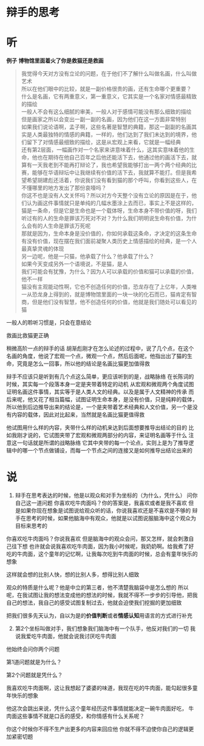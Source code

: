 # 辩手的思考

# 听
**例子**
**博物馆里面着火了你是救猫还是救画**
> 我觉得今天对方没有立论的问题，在于他们不了解什么叫做名画，什么叫做艺术  
> 所以在他们眼中的比较，就是一副价格很贵的画，还有生命哪个更重要？  
> 什么是名画，它有两重意义，第一重意义，它其实是一个名家对情感最精致的描绘  
> 一般人不会有这么细腻的审美，一般人对于感情可能没有那么细致的描绘  
> 但是画家之所以会变出一副一副的名画，因为他们在这一方面非常特别  
> 如果我们说论语啊，孟子啊，这些名著是智慧的典籍，那这一副副的名画其实是人类最独特的情感的典籍，一样的，他们达到了我们未达到的境界，他们留下了对情感最细致的描绘，这是从宏观上来看，它就是一幅经典  
> 还有第2层面，一幅画作对一个名家来讲意味着什么，这其实意味着他的生命，他也在期待在他自己百年之后他还能活下去，他通过他的画活下去，就算有一天我老到不能再打辩论了，我也希望我能够打出一两个两个经典的比赛，能够在华语辩坛中让我继续有价值的活下去，我就算不能打。但是我希望希望胡建彪还活着，你说我们没有看到猫的那个呼叫，你看到这些人，在不懂哪里的地方发出了那份哀嚎吗？  
> 你这不也是没有人文关怀吗？所以对方今天整个没有立论的原因是在于，他们认为画这件事情就只是单纯的几幅水墨涂上去而已，事实上不是这样的，猫是一条命，但是它是生命也是一个载体呀，生命本身不带价值的呀，我们听过有的人的生命是罪该万死对不对？为什么我们明明说生命有价值，为什么会有的人生命是罪该万死呢  
> 那就是因为，生命本身是没价值的，你如何承载这条命，才决定的这条生命有没有价值，现在摆在我们面前凝聚人类历史上情感描绘的经典，是一个人最真挚灵魂的体现  
> 另一边呢，他是一只猫，他承载了什么？他承载了什么？  
> 如果今天变成另外一个语境说，不是猫，是人  
> 我们可能会有犹豫，为什么？因为人可以承载的价值和猫可以承载的价值，他不一样  
> 猫没有主观能动性啊，它也不创造任何的价值，恐龙存在了上亿年，人类唯一从恐龙身上得到的，就是博物馆里面的一块一块的化石而已，猫肯定有智商，但是他们没有智慧，他不创造任何的价值，他就是我们随处可以看见的猫  

一般人的聆听习惯是，只会在意结论

救画比救猫更正确

稍微高阶一点的辩手的话
胡渐彪刚才在怎么论述的过程中，说了几个点，在这个名画的角度，他说了宏观一个点，微观一个点，然后后面呢，他指出出了猫的生命，究竟是怎么一回事，所以他的结论是名画比猫更加值得救

辩手不应该只是听到有几个点这么简单，更应该听到的是，战略脉络
在长陈词的时候，其实每一个段落本身一定是夹带着特定的动机
从宏观和微观两个角度试图证明名画这件事情，其实等于是人类人文的经典。以及是属于人文精神的传承
而后来呢，他又花了相当篇幅，试图证明生命本身，是没有价值，只是纯粹的载体，所以他到后边推导出来的结论是，一个是夹带着艺术经典和人文价值，另一个是没有内容的载体，因此对比起来，当然就是名画比猫更值得救

他试图用什么样的内容，夹带什么样的动机来达到后面想要推导出结论的目的
比如我刚才说的，它试图夹带了宏观和微观两部分的内容，来证明名画等于什么
注意这一句话就是所谓的战略脉络
它其中夹带的每一个论点，实则上是为了推导逻辑中的哪一个节点做铺设，而每一个节点之间的连接又是如何推导出结论出来的

# 说
1. 辩手在思考表达的时候，他是以观众和对手为坐标的（为什么，凭什么）
问你自己这一道问题
你喜欢吃牛肉面吗？你的答案是，我喜欢或者是我不喜欢
但是如果你现在想象是试图说给观众听的话，你说我喜欢还是不喜欢是不够的
辩手在思考的时候，如果他脑海中有观众，他就是以试图说服脑海中这个观众为目标来思考的

你喜欢吃牛肉面吗？你说我喜欢
但是脑海中的观众会问，那又怎样，就会刺激自己往下想
也许就会说我喜欢吃牛肉面，因为我小时候呢，我奶奶啊。给我煮了好吃的牛肉面，这个童年的记忆啊，让我每次吃到牛肉面的时候，总会有童年快乐的想象

这样就会想的比别人快，想的比别人多，想得比别人细致

观众的特质是什么呢？他是中立的第三者，他不清楚我脑袋中是怎么想的
所以呢，在我试图让我的想法变成他的想法的时候，我就不得不一步步的引导他，把我自己的想法，我自己的感受试图复制过去，他就会迫使我们挖掘的更加细致

把我们很多先天认为，自以为是的**价值判断**或者**情感认知**用语言的方式进行补充

2. 第2个坐标叫做对手，我们想象我们脑海中有一个队手，他反对我们的一切
我说我爱吃牛肉面，他就会说我讨厌吃牛肉面

他始终会问你两个问题

第1道问题就是为什么？

第2个问题就是凭什么？

我喜欢吃牛肉面啊，这让我想起了婆婆的味道，我现在吃的牛肉面，能勾起很多童年快乐的想象

他这次会跳出来说，凭什么这个童年经历这件事情就能决定一碗牛肉面好吃，
牛肉面这些事情不就是口舌的感受，和你情感有什么关系呢？

你这个时候你不得不生产出更多的内容来回应他
你就不得不迫使你自己的逻辑更加紧密切题

